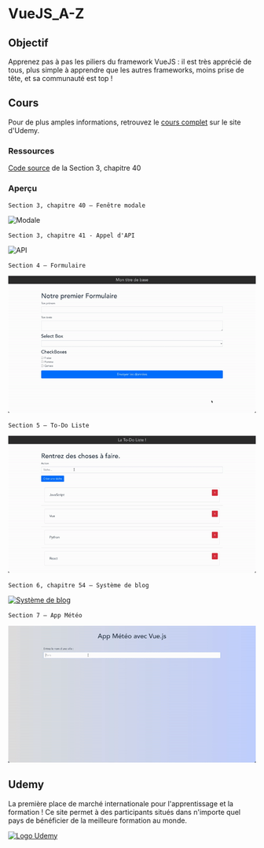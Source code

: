 # VueJS_A-Z

## Objectif

Apprenez pas à pas les piliers du framework VueJS : il est très apprécié de tous, plus simple à apprendre que les autres frameworks, moins prise de tête, et sa communauté est top !

## Cours

Pour de plus amples informations, retrouvez le [cours complet](https://www.udemy.com/course/vuejs-de-a-a-z/ "Vue.js de A à Z") sur le site d'Udemy.

### Ressources

[Code source](https://codesandbox.io/s/modale-vuejs-cgow8 "Fenêtre modale Vue.js") de la Section 3, chapitre 40

### Aperçu

    Section 3, chapitre 40 — Fenêtre modale
![Modale](images/Fenêtre%20modale.gif)

    Section 3, chapitre 41 - Appel d'API
![API](images/Appel%20d'API.gif)

    Section 4 — Formulaire
![Formulaire](images/Formulaire.gif)

    Section 5 — To-Do Liste
![To-Do Liste](images/To-Do%20Liste.gif)

    Section 6, chapitre 54 — Système de blog
[![Système de blog](images/Système%20de%20Blog.gif)](p3-dev_pro_composants_vue_cli/ "Dossier du projet")

    Section 7 — App Météo

[![App Météo](images/App%20Météo.gif)](p7-app-meteo/ "Dossier du projet")

## Udemy

La première place de marché internationale pour l'apprentissage et la formation ! Ce site permet à des participants situés dans n'importe quel pays de bénéficier de la meilleure formation au monde.

[![Logo Udemy](https://s.udemycdn.com/meta/default-meta-image-v2.png "Udemy")](https://www.udemy.com/)
